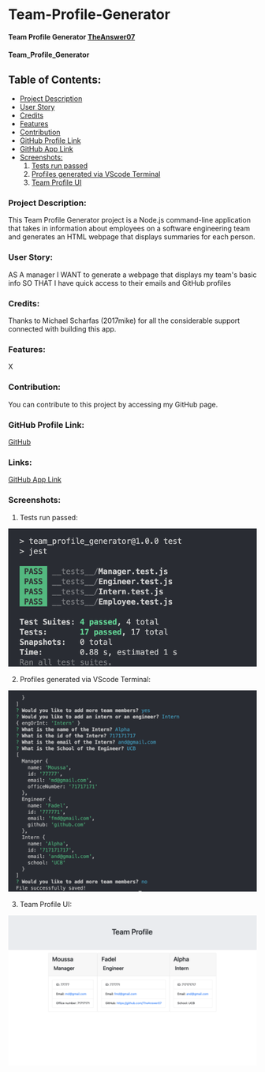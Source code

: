 # Team-Profile-Generator

#### Team Profile Generator  [TheAnswer07](https://github.com/TheAnswer07)

#### Team_Profile_Generator

## Table of Contents:
* [Project Description](#project-description)
* [User Story](#username)
* [Credits](#credits)
* [Features](#features)
* [Contribution](#contribution)
* [GitHub Profile Link](#github-profile)
* [GitHub App Link](#links)
* [Screenshots:](#screenshots)
    1. [Tests run passed](#Tests-run-passed)
    2. [Profiles generated via VScode Terminal](#Profiles-generated-via-VScode-Terminal)
    3. [Team Profile UI](#Team-Profile-UI)



### Project Description:
This Team Profile Generator project is a Node.js command-line application that takes in information about employees on a software engineering team and generates an HTML webpage that displays summaries for each person.

### User Story:

AS A manager
I WANT to generate a webpage that displays my team's basic info
SO THAT I have quick access to their emails and GitHub profiles

### Credits:
Thanks to Michael Scharfas (2017mike) for all the considerable support connected with building this app.

### Features:

X

### Contribution:
You can contribute to this project by accessing my GitHub page.

### GitHub Profile Link:
[GitHub](https://github.com/TheAnswer07)

### Links:
[GitHub App Link](https://theanswer07.github.io/Team_Profile_Generator/)

### Screenshots:

1. Tests run passed:

![Tests run passed](screenshots/Tests-run-passed.png "Tests run passed")

2. Profiles generated via VScode Terminal:

![Profiles generated via VScode Terminal](screenshots/Profiles-generated-via-VScode-Terminal.png "Profiles generated via VScode Terminal")

3. Team Profile UI:

![Team Profile UI](screenshots/Team-Profile-UI.png "Team Profile UI")